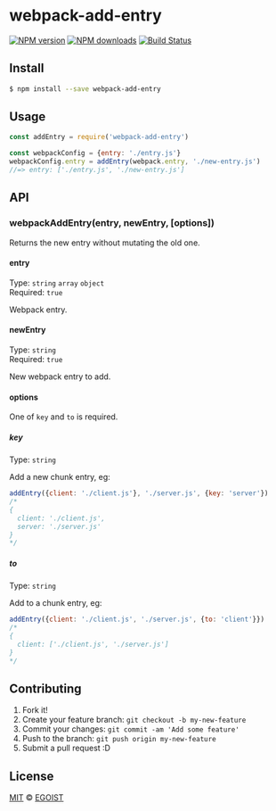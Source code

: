 # webpack-add-entry

[![NPM version](https://img.shields.io/npm/v/webpack-add-entry.svg?style=flat-square)](https://npmjs.com/package/webpack-add-entry) [![NPM downloads](https://img.shields.io/npm/dm/webpack-add-entry.svg?style=flat-square)](https://npmjs.com/package/webpack-add-entry) [![Build Status](https://img.shields.io/circleci/project/egoist/webpack-add-entry/master.svg?style=flat-square)](https://circleci.com/gh/egoist/webpack-add-entry)

## Install

```bash
$ npm install --save webpack-add-entry
```

## Usage

```js
const addEntry = require('webpack-add-entry')

const webpackConfig = {entry: './entry.js'}
webpackConfig.entry = addEntry(webpack.entry, './new-entry.js')
//=> entry: ['./entry.js', './new-entry.js']
```

## API

### webpackAddEntry(entry, newEntry, [options])

Returns the new entry without mutating the old one.

#### entry

Type: `string` `array` `object`<br>
Required: `true`

Webpack entry.

#### newEntry

Type: `string`<br>
Required: `true`

New webpack entry to add.

#### options

One of `key` and `to` is required.

##### key

Type: `string`

Add a new chunk entry, eg:

```js
addEntry({client: './client.js'}, './server.js', {key: 'server'})
/*
{
  client: './client.js',
  server: './server.js'
}
*/
```

##### to

Type: `string`

Add to a chunk entry, eg:

```js
addEntry({client: './client.js', './server.js', {to: 'client'}})
/*
{
  client: ['./client.js', './server.js']
}
*/
```

## Contributing

1. Fork it!
2. Create your feature branch: `git checkout -b my-new-feature`
3. Commit your changes: `git commit -am 'Add some feature'`
4. Push to the branch: `git push origin my-new-feature`
5. Submit a pull request :D

## License

[MIT](https://egoist.mit-license.org/) © [EGOIST](https://github.com/egoist)
